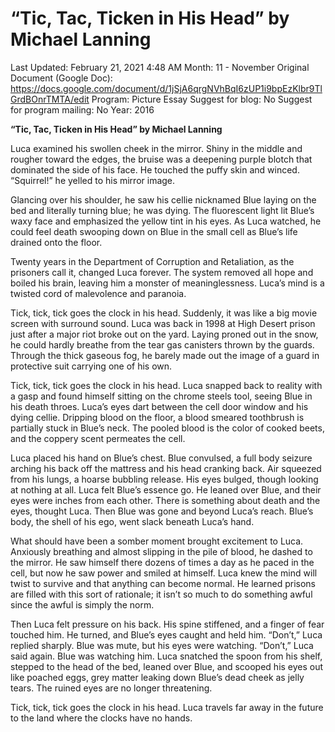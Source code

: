 # “Tic, Tac, Ticken in His Head” by Michael Lanning

Last Updated: February 21, 2021 4:48 AM
Month: 11 - November
Original Document (Google Doc): https://docs.google.com/document/d/1jSjA6qrgNVhBqI6zUP1i9bpEzKlbr9TlGrdBOnrTMTA/edit
Program: Picture Essay
Suggest for blog: No
Suggest for program mailing: No
Year: 2016

**“Tic, Tac, Ticken in His Head” by Michael Lanning**

Luca examined his swollen cheek in the mirror. Shiny in the middle and rougher toward the edges, the bruise was a deepening purple blotch that dominated the side of his face. He touched the puffy skin and winced. “Squirrel!” he yelled to his mirror image.

Glancing over his shoulder, he saw his cellie nicknamed Blue laying on the bed and literally turning blue; he was dying. The fluorescent light lit Blue’s waxy face and emphasized the yellow tint in his eyes. As Luca watched, he could feel death swooping down on Blue in the small cell as Blue’s life drained onto the floor.

Twenty years in the Department of Corruption and Retaliation, as the prisoners call it, changed Luca forever. The system removed all hope and boiled his brain, leaving him a monster of meaninglessness. Luca’s mind is a twisted cord of malevolence and paranoia.

Tick, tick, tick goes the clock in his head. Suddenly, it was like a big movie screen with surround sound. Luca was back in 1998 at High Desert prison just after a major riot broke out on the yard. Laying proned out in the snow, he could hardly breathe from the tear gas canisters thrown by the guards. Through the thick gaseous fog, he barely made out the image of a guard in protective suit carrying one of his own.

Tick, tick, tick goes the clock in his head. Luca snapped back to reality with a gasp and found himself sitting on the chrome steels tool, seeing Blue in his death throes. Luca’s eyes dart between the cell door window and his dying cellie. Dripping blood on the floor, a blood smeared toothbrush is partially stuck in Blue’s neck. The pooled blood is the color of cooked beets, and the coppery scent permeates the cell.

Luca placed his hand on Blue’s chest. Blue convulsed, a full body seizure arching his back off the mattress and his head cranking back. Air squeezed from his lungs, a hoarse bubbling release. His eyes bulged, though looking at nothing at all. Luca felt Blue’s essence go. He leaned over Blue, and their eyes were inches from each other. There is something about death and the eyes, thought Luca. Then Blue was gone and beyond Luca’s reach. Blue’s body, the shell of his ego, went slack beneath Luca’s hand.

What should have been a somber moment brought excitement to Luca. Anxiously breathing and almost slipping in the pile of blood, he dashed to the mirror. He saw himself there dozens of times a day as he paced in the cell, but now he saw power and smiled at himself. Luca knew the mind will twist to survive and that anything can become normal. He learned prisons are filled with this sort of rationale; it isn’t so much to do something awful since the awful is simply the norm.

Then Luca felt pressure on his back. His spine stiffened, and a finger of fear touched him. He turned, and Blue’s eyes caught and held him. “Don’t,” Luca replied sharply. Blue was mute, but his eyes were watching. “Don’t,” Luca said again. Blue was watching him. Luca snatched the spoon from his shelf, stepped to the head of the bed, leaned over Blue, and scooped his eyes out like poached eggs, grey matter leaking down Blue’s dead cheek as jelly tears. The ruined eyes are no longer threatening.

Tick, tick, tick goes the clock in his head. Luca travels far away in the future to the land where the clocks have no hands.